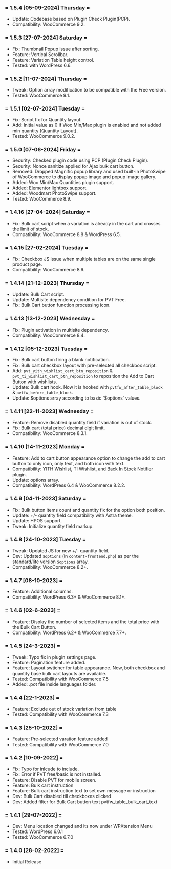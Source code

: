 ### = 1.5.4 [05-09-2024] Thursday =
* Update: Codebase based on Plugin Check Plugin(PCP).
* Compatibility: WooCommerce 9.2.

### = 1.5.3 [27-07-2024] Saturday =
* Fix: Thumbnail Popup issue after sorting.
* Feature: Vertical Scrollbar.
* Feature: Variation Table height control.
* Tested: with WordPress 6.6.

### = 1.5.2 [11-07-2024] Thursday =
* Tweak: Option array modification to be compatible with the Free version.
* Tested: WooCommerce 9.1.

### = 1.5.1 [02-07-2024] Tuesday =
* Fix: Script fix for Quantity layout.
* Add: Initial value as 0 if Woo Min/Max plugin is enabled and not added min quantity (Quantity Layout).
* Tested: WooCommerce 9.0.2.

### = 1.5.0 [07-06-2024] Friday =
* Security: Checked plugin code using PCP (Plugin Check Plugin).
* Security: Nonce sanitize applied for Ajax bulk cart button.
* Removed: Dropped Magnific popup library and used built-in PhotoSwipe of WooCommerce to display popup image and popup image gallery.
* Added: Woo Min/Max Quantities plugin support.
* Added: Elementor lightbox support.
* Added: Woodmart PhotoSwipe support.
* Tested: WooCommerce 8.9.

### = 1.4.16 [27-04-2024] Saturday =
* Fix: Bulk cart script when a variation is already in the cart and crosses the limit of stock.
* Compatibility: WooCommerce 8.8 & WordPress 6.5.

### = 1.4.15 [27-02-2024] Tuesday =
* Fix: Checkbox JS issue when multiple tables are on the same single product page.
* Compatibility: WooCommerce 8.6.

### = 1.4.14 [21-12-2023] Thursday =
* Update: Bulk Cart script.
* Update: Multisite dependency condition for PVT Free.
* Fix: Bulk Cart button function processing icon.

### = 1.4.13 [13-12-2023] Wednesday =
* Fix: Plugin activation in multisite dependency.
* Compatibility: WooCommerce 8.4.

### = 1.4.12 [05-12-2023] Tuesday =
* Fix: Bulk cart button firing a blank notification.
* Fix: Bulk cart checkbox layout with pre-selected all checkbox script.
* Add: `pvt_yith_wishlist_cart_btn_reposition` & `pvt_ti_wishlist_cart_btn_reposition` to reposition the Add to Cart Button with wishlists.
* Update: Bulk cart hook. Now it is hooked with `pvtfw_after_table_block` & `pvtfw_before_table_block`.
* Update: $options array according to basic `$options` values.

### = 1.4.11 [22-11-2023] Wednesday =
* Feature: Remove disabled quantity field if variation is out of stock.
* Fix: Bulk cart (total price) decimal digit limit.
* Compatibility: WooCommerce 8.3.1.

### = 1.4.10 [14-11-2023] Monday =
* Feature: Add to cart button appearance option to change the add to cart button to only icon, only text, and both icon with text.
* Compatibility: YITH Wishlist, TI Wishlist, and Back In Stock Notifier plugin.
* Update: options array.
* Compatibility: WordPress 6.4 & WooCommerce 8.2.2.

### = 1.4.9 [04-11-2023] Saturday =
* Fix: Bulk button items count and quantity fix for the option both position.
* Update: +/- quantity field compatibility with Astra theme.
* Update: HPOS support.
* Tweak: Initialize quantity field markup.

### = 1.4.8 [24-10-2023] Tuesday =
* Tweak: Updated JS for new +/- quantity field.
* Dev: Updated `$options` (in `content-frontend.php`) as per the standard/lite version `$options` array.
* Compatibility: WooCommerce 8.2+.

### = 1.4.7 [08-10-2023] =
* Feature: Additional columns.
* Compatibility: WordPress 6.3+ & WooCommerce 8.1+.

### = 1.4.6 [02-6-2023] =
* Feature: Display the number of selected items and the total price with the Bulk Cart Button.
* Compatibility: WordPress 6.2+ & WooCommerce 7.7+.

### = 1.4.5 [24-3-2023] =
* Tweak: Typo fix in plugin settings page.
* Feature: Pagination feature added.
* Feature: Layout swticher for table appearance. Now, both checkbox and quantity base bulk cart layouts are available.
* Tested: Compatibility with WooCommerce 7.5
* Added: .pot file inside languages folder.

### = 1.4.4 [22-1-2023] =
* Feature: Exclude out of stock variation from table
* Tested: Compatibility with WooCommerce 7.3

### = 1.4.3 [25-10-2022] =
* Feature: Pre-selected varation feature added
* Tested: Compatibility with WooCommerce 7.0

### = 1.4.2 [10-09-2022] =
* Fix: Typo for inlcude to include. 
* Fix: Error if PVT free/basic is not installed. 
* Feature: Disable PVT for mobile screen.
* Feature: Bulk cart instruction
* Feature: Bulk cart instruction text to set own message or instruction
* Dev: Bulk Cart disabled till checkboxes clicked
* Dev: Added filter for Bulk Cart button text pvtfw_table_bulk_cart_text

### = 1.4.1 [29-07-2022] =
* Dev: Menu location changed and its now under WPXtension Menu
* Tested: WordPress 6.0.1
* Tested: WooCommerce 6.7.0

### = 1.4.0 [28-02-2022] =
* Initial Release
